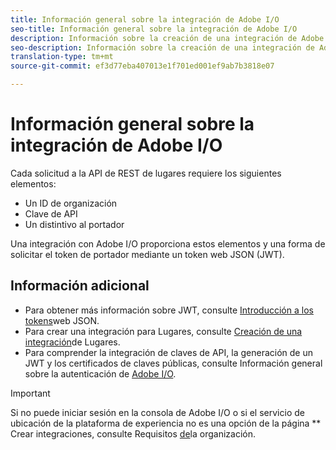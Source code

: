 ```yaml
---
title: Información general sobre la integración de Adobe I/O
seo-title: Información general sobre la integración de Adobe I/O
description: Información sobre la creación de una integración de Adobe I/O.
seo-description: Información sobre la creación de una integración de Adobe I/O.
translation-type: tm+mt
source-git-commit: ef3d77eba407013e1f701ed001ef9ab7b3818e07

---
```



# Información general sobre la integración de Adobe I/O

Cada solicitud a la API de REST de lugares requiere los siguientes elementos:

* Un ID de organización
* Clave de API
* Un distintivo al portador

Una integración con Adobe I/O proporciona estos elementos y una forma de solicitar el token de portador mediante un token web JSON (JWT).

## Información adicional

* Para obtener más información sobre JWT, consulte [Introducción a los tokens](https://jwt.io/introduction/)web JSON.
* Para crear una integración para Lugares, consulte [Creación de una integración](/help/places-rest-apis/adobe-i-o-integration/create-a-places-integration.md)de Lugares.
* Para comprender la integración de claves de API, la generación de un JWT y los certificados de claves públicas, consulte Información general sobre la autenticación de [Adobe I/O](https://www.adobe.io/apis/cloudplatform/console/authentication/gettingstarted.html).

>[!IMPORTANT]
>
>Si no puede iniciar sesión en la consola de Adobe I/O o si el servicio de ubicación de la plataforma de experiencia no es una opción de la página ** Crear integraciones, consulte Requisitos [de](/help/places-rest-apis/organizational-requirements.md)la organización.

